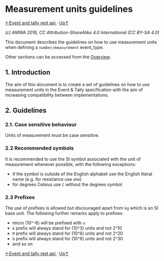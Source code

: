 # Measurement units guidelines
[←Event and tally rest api ](6.0._Event_and_tally_rest_api.md) · [ Up↑ ](..)

_(c) AMWA 2018, CC Attribution-ShareAlike 4.0 International (CC BY-SA 4.0)_

This document describes the guidelines on how to use measurement units when defining a `number/measurement` event_type.

Other sections can be accessed from the [Overview](1.0._Overview.md).

## 1. Introduction

The aim of this document is to create a set of guidelines on how to use measurement units in the Event & Tally specification with the aim of increasing compatibility between implementations.

## 2. Guidelines

### 2.1. Case sensitive behaviour

Units of measurement must be case sensitive.

### 2.2 Recommended symbols

It is recommended to use the SI symbol associated with the unit of measurement whenever possible, with the following exceptions:

* if the symbol is outside of the English alphabet use the English literal name (e.g. for resistance use `ohm`)
* for degrees Celsius use `C` without the degrees symbol

### 2.3 Prefixes

The use of prefixes is allowed but discouraged apart from `kg` which is an SI base unit.
The following further remarks apply to prefixes:

* micro (10^-6) will be prefixed with `u`
* `k` prefix will always stand for (10^3) units and not 2^10
* `M` prefix will always stand for (10^6) units and not 2^20
* `G` prefix will always stand for (10^9) units and not 2^30
* and so on

[←Event and tally rest api ](6.0._Event_and_tally_rest_api.md) · [ Up↑ ](..)
